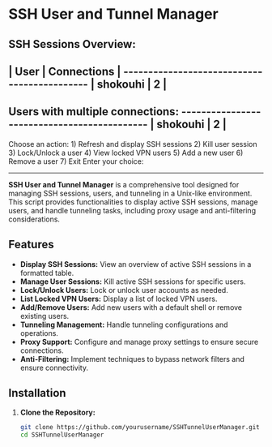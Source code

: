 # SSH User and Tunnel Manager
SSH Sessions Overview:
--------------------------------------------
| User              | Connections           |
--------------------------------------------         | shokouhi          | 2                    |
--------------------------------------------

Users with multiple connections:
--------------------------------------------         | shokouhi          | 2                    |
--------------------------------------------

Choose an action:                                    1) Refresh and display SSH sessions
2) Kill user session
3) Lock/Unlock a user
4) View locked VPN users                             5) Add a new user
6) Remove a user
7) Exit
Enter your choice:


-------------

**SSH User and Tunnel Manager** is a comprehensive tool designed for managing SSH sessions, users, and tunneling in a Unix-like environment. This script provides functionalities to display active SSH sessions, manage users, and handle tunneling tasks, including proxy usage and anti-filtering considerations.

## Features

- **Display SSH Sessions:** View an overview of active SSH sessions in a formatted table.
- **Manage User Sessions:** Kill active SSH sessions for specific users.
- **Lock/Unlock Users:** Lock or unlock user accounts as needed.
- **List Locked VPN Users:** Display a list of locked VPN users.
- **Add/Remove Users:** Add new users with a default shell or remove existing users.
- **Tunneling Management:** Handle tunneling configurations and operations.
- **Proxy Support:** Configure and manage proxy settings to ensure secure connections.
- **Anti-Filtering:** Implement techniques to bypass network filters and ensure connectivity.

## Installation

1. **Clone the Repository:**
   ```bash
   git clone https://github.com/yourusername/SSHTunnelUserManager.git
   cd SSHTunnelUserManager


